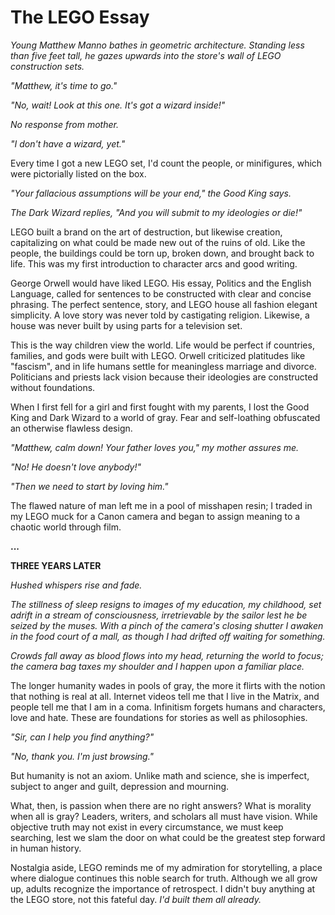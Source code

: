 <!--{"TITLE":"Default Title","DATE":1404972336,"UPDATED":1404972336,"ID":"tag:whitecollargames.com,2014-07-10:1404972336:18","CATEGORIES":[]}-->
# The LEGO Essay

*Young Matthew Manno bathes in geometric architecture. Standing less than five feet tall, he gazes upwards into the store's wall of LEGO construction sets.*

*"Matthew, it's time to go."*

*"No, wait! Look at this one. It's got a wizard inside!"*

*No response from mother.*

*"I don't have a wizard, yet."*

Every time I got a new LEGO set, I'd count the people, or minifigures, which were pictorially listed on the box.

*"Your fallacious assumptions will be your end," the Good King says.*

*The Dark Wizard replies, "And you will submit to my ideologies or die!"*

LEGO built a brand on the art of destruction, but likewise creation, capitalizing on what could be made new out of the ruins of old. Like the people, the buildings could be torn up, broken down, and brought back to life. This was my first introduction to character arcs and good writing.

George Orwell would have liked LEGO. His essay, Politics and the English Language, called for sentences to be constructed with clear and concise phrasing. The perfect sentence, story, and LEGO house all fashion elegant simplicity. A love story was never told by castigating religion. Likewise, a house was never built by using parts for a television set.

This is the way children view the world. Life would be perfect if countries, families, and gods were built with LEGO. Orwell criticized platitudes like "fascism", and in life humans settle for meaningless marriage and divorce. Politicians and priests lack vision because their ideologies are constructed without foundations.

When I first fell for a girl and first fought with my parents, I lost the Good King and Dark Wizard to a world of gray. Fear and self-loathing obfuscated an otherwise flawless design.

*"Matthew, calm down! Your father loves you," my mother assures me.*

*"No! He doesn't love anybody!"*

*"Then we need to start by loving him."*

The flawed nature of man left me in a pool of misshapen resin; I traded in my LEGO muck for a Canon camera and began to assign meaning to a chaotic world through film.

**...**

**THREE YEARS LATER**

*Hushed whispers rise and fade.*

*The stillness of sleep resigns to images of my education, my childhood, set adrift in a stream of consciousness, irretrievable by the sailor lest he be seized by the muses. With a pinch of the camera's closing shutter I awaken in the food court of a mall, as though I had drifted off waiting for something.*

*Crowds fall away as blood flows into my head, returning the world to focus; the camera bag taxes my shoulder and I happen upon a familiar place.*

The longer humanity wades in pools of gray, the more it flirts with the notion that nothing is real at all. Internet videos tell me that I live in the Matrix, and people tell me that I am in a coma. Infinitism forgets humans and characters, love and hate. These are foundations for stories as well as philosophies.

*"Sir, can I help you find anything?"*

*"No, thank you. I'm just browsing."*

But humanity is not an axiom. Unlike math and science, she is imperfect, subject to anger and guilt, depression and mourning.

What, then, is passion when there are no right answers? What is morality when all is gray?  Leaders, writers, and scholars all must have vision. While objective truth may not exist in every circumstance, we must keep searching, lest we slam the door on what could be the greatest step forward in human history.

Nostalgia aside, LEGO reminds me of my admiration for storytelling, a place where dialogue continues this noble search for truth. Although we all grow up, adults recognize the importance of retrospect. I didn't buy anything at the LEGO store, not this fateful day. *I'd built them all already.*
